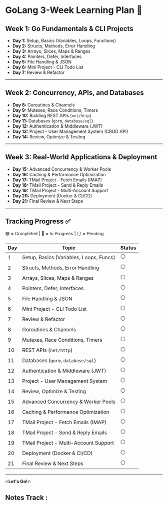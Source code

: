 # **GoLang 3-Week Learning Plan 🚀**

## **Week 1: Go Fundamentals & CLI Projects**

- **Day 1:** Setup, Basics (Variables, Loops, Functions)
- **Day 2:** Structs, Methods, Error Handling
- **Day 3:** Arrays, Slices, Maps & Ranges
- **Day 4:** Pointers, Defer, Interfaces
- **Day 5:** File Handling & JSON
- **Day 6:** Mini Project - CLI Todo List
- **Day 7:** Review & Refactor

---

## **Week 2: Concurrency, APIs, and Databases**

- **Day 8:** Goroutines & Channels
- **Day 9:** Mutexes, Race Conditions, Timers
- **Day 10:** Building REST APIs (`net/http`)
- **Day 11:** Databases (`gorm`, `database/sql`)
- **Day 12:** Authentication & Middleware (JWT)
- **Day 13:** Project - User Management System (CRUD API)
- **Day 14:** Review, Optimize & Testing

---

## **Week 3: Real-World Applications & Deployment**

- **Day 15:** Advanced Concurrency & Worker Pools
- **Day 16:** Caching & Performance Optimization
- **Day 17:** TMail Project - Fetch Emails (IMAP)
- **Day 18:** TMail Project - Send & Reply Emails
- **Day 19:** TMail Project - Multi-Account Support
- **Day 20:** Deployment (Docker & CI/CD)
- **Day 21:** Final Review & Next Steps

---

## **Tracking Progress ✅**

🟢 = Completed | 🔄 = In Progress | ⚪ = Pending

| Day | Topic                                   | Status |
| --- | --------------------------------------- | ------ |
| 1   | Setup, Basics (Variables, Loops, Funcs) | ⚪     |
| 2   | Structs, Methods, Error Handling        | ⚪     |
| 3   | Arrays, Slices, Maps & Ranges           | ⚪     |
| 4   | Pointers, Defer, Interfaces             | ⚪     |
| 5   | File Handling & JSON                    | ⚪     |
| 6   | Mini Project - CLI Todo List            | ⚪     |
| 7   | Review & Refactor                       | ⚪     |
| 8   | Goroutines & Channels                   | ⚪     |
| 9   | Mutexes, Race Conditions, Timers        | ⚪     |
| 10  | REST APIs (`net/http`)                  | ⚪     |
| 11  | Databases (`gorm`, `database/sql`)      | ⚪     |
| 12  | Authentication & Middleware (JWT)       | ⚪     |
| 13  | Project - User Management System        | ⚪     |
| 14  | Review, Optimize & Testing              | ⚪     |
| 15  | Advanced Concurrency & Worker Pools     | ⚪     |
| 16  | Caching & Performance Optimization      | ⚪     |
| 17  | TMail Project - Fetch Emails (IMAP)     | ⚪     |
| 18  | TMail Project - Send & Reply Emails     | ⚪     |
| 19  | TMail Project - Multi-Account Support   | ⚪     |
| 20  | Deployment (Docker & CI/CD)             | ⚪     |
| 21  | Final Review & Next Steps               | ⚪     |

---


🔥**Let's Go!**🔥


## **Notes Track** :



